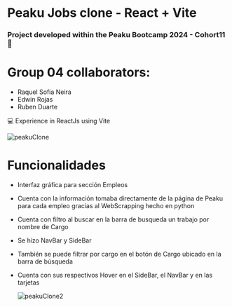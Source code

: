 # Peaku Jobs clone  -  React + Vite 
### Project developed within the Peaku Bootcamp 2024 - Cohort11 🚀


# Group 04 collaborators:
- Raquel Sofia Neira
- Edwin Rojas
- Ruben Duarte


💻 Experience in ReactJs using Vite

  ![peakuClone](https://github.com/SofiaNLoop/ReactProject/assets/107430911/5ec7e701-1d2e-4841-9b8d-ea2a2c8d7282)

  
# Funcionalidades
- Interfaz gráfica para sección Empleos
- Cuenta con la información tomaba directamente de la página de Peaku para cada empleo gracias al WebScrapping hecho en python
- Cuenta con filtro al buscar en la barra de busqueda un trabajo por nombre de Cargo
- Se hizo NavBar y SideBar
- También se puede filtrar por cargo en el botón de Cargo ubicado en la barra de búsqueda
- Cuenta con sus respectivos Hover en el SideBar, el NavBar y en las tarjetas


  ![peakuClone2](https://github.com/SofiaNLoop/ReactProject/assets/107430911/09459b19-73f8-433e-a352-b3b5793dc0ad)



